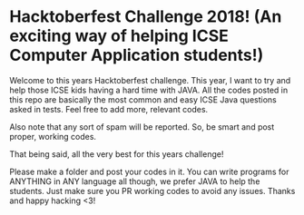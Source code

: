 # Hacktoberfest Challenge 2018! (An exciting way of helping ICSE Computer Application students!)
Welcome to this years Hacktoberfest challenge. 
This year, I want to try and help those ICSE kids having a hard time with JAVA. All the codes posted in this repo are basically the most common and easy ICSE Java questions asked in tests. Feel free to add more, relevant codes.

Also note that any sort of spam will be reported. So, be smart and post proper, working codes.

That being said, all the very best for this years challenge!

Please make a folder and post your codes in it. You can write programs for ANYTHING in ANY language all though, we prefer JAVA to help the students. Just make sure you PR working codes to avoid any issues. 
Thanks and happy hacking <3!
